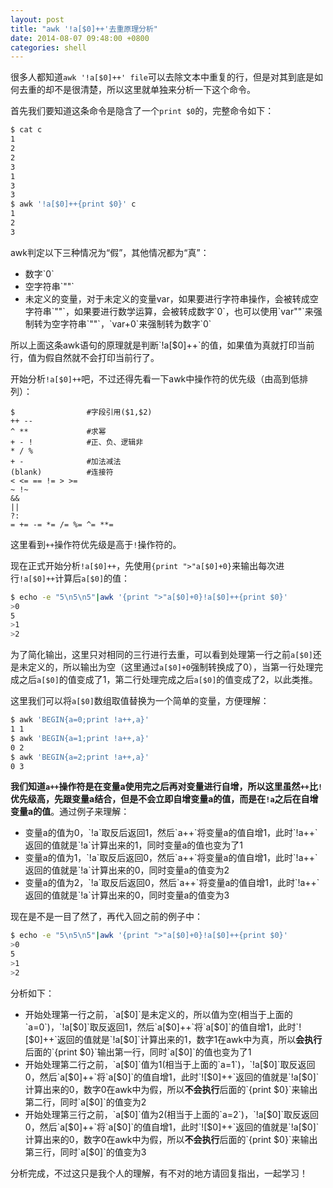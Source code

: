 ```yaml
---
layout: post
title: "awk '!a[$0]++'去重原理分析"
date: 2014-08-07 09:48:00 +0800
categories: shell
---
```



很多人都知道`awk '!a[$0]++' file`可以去除文本中重复的行，但是对其到底是如何去重的却不是很清楚，所以这里就单独来分析一下这个命令。

首先我们要知道这条命令是隐含了一个`print $0`的，完整命令如下：

```bash
$ cat c
1
2
2
3
1
3
3
$ awk '!a[$0]++{print $0}' c
1
2
3
```
awk判定以下三种情况为“假”，其他情况都为“真”：
<ul>
<li>数字`0`</li>
<li>空字符串`""`</li>
<li>未定义的变量，对于未定义的变量var，如果要进行字符串操作，会被转成空字符串`""`，如果要进行数学运算，会被转成数字`0`，也可以使用`var""`来强制转为空字符串`""`，`var+0`来强制转为数字`0`</li>
</ul>
所以上面这条awk语句的原理就是判断`!a[$0]++`的值，如果值为真就打印当前行，值为假自然就不会打印当前行了。

开始分析`!a[$0]++`吧，不过还得先看一下awk中操作符的优先级（由高到低排列）：

```
$                #字段引用($1,$2)
++ --
^ **             #求幂
+ - !            #正、负、逻辑非       
* / %
+ -              #加法减法
(blank)          #连接符
< <= == != > >=
~ !~ 
&&
||
?:   
= += -= *= /= %= ^= **=    
```
这里看到`++`操作符优先级是高于`!`操作符的。

现在正式开始分析`!a[$0]++`，先使用`{print ">"a[$0]+0}`来输出每次进行`!a[$0]++`计算后`a[$0]`的值：

```bash
$ echo -e "5\n5\n5"|awk '{print ">"a[$0]+0}!a[$0]++{print $0}'
>0
5
>1
>2
```
为了简化输出，这里只对相同的三行进行去重，可以看到处理第一行之前`a[$0]`还是未定义的，所以输出为空（这里通过`a[$0]+0`强制转换成了0），当第一行处理完成之后`a[$0]`的值变成了1，第二行处理完成之后`a[$0]`的值变成了2，以此类推。

这里我们可以将`a[$0]`数组取值替换为一个简单的变量，方便理解：

```bash
$ awk 'BEGIN{a=0;print !a++,a}'
1 1
$ awk 'BEGIN{a=1;print !a++,a}'
0 2
$ awk 'BEGIN{a=2;print !a++,a}'
0 3
```
<b>我们知道`a++`操作符是在变量a使用完之后再对变量进行自增，所以这里虽然`++`比`!`优先级高，先跟变量a结合，但是不会立即自增变量a的值，而是在`!a`之后在自增变量a的值</b>。通过例子来理解：
<ul>
<li>变量a的值为0，`!a`取反后返回1，然后`a++`将变量a的值自增1，此时`!a++`返回的值就是`!a`计算出来的1，同时变量a的值也变为了1</li>
<li>变量a的值为1，`!a`取反后返回0，然后`a++`将变量a的值自增1，此时`!a++`返回的值就是`!a`计算出来的0，同时变量a的值变为2</li>
<li>变量a的值为2，`!a`取反后返回0，然后`a++`将变量a的值自增1，此时`!a++`返回的值就是`!a`计算出来的0，同时变量a的值变为3</li>
</ul>
现在是不是一目了然了，再代入回之前的例子中：

```bash
$ echo -e "5\n5\n5"|awk '{print ">"a[$0]+0}!a[$0]++{print $0}'
>0
5
>1
>2
```
分析如下：
<ul>
<li>开始处理第一行之前，`a[$0]`是未定义的，所以值为空(相当于上面的`a=0`)，`!a[$0]`取反返回1，然后`a[$0]++`将`a[$0]`的值自增1，此时`![$0]++`返回的值就是`!a[$0]`计算出来的1，数字1在awk中为真，所以<b>会执行</b>后面的`{print $0}`输出第一行，同时`a[$0]`的值也变为了1</li>
<li>开始处理第二行之前，`a[$0]`值为1(相当于上面的`a=1`)，`!a[$0]`取反返回0，然后`a[$0]++`将`a[$0]`的值自增1，此时`![$0]++`返回的值就是`!a[$0]`计算出来的0，数字0在awk中为假，所以<b>不会执行</b>后面的`{print $0}`来输出第二行，同时`a[$0]`的值变为2</li>
<li>开始处理第三行之前，`a[$0]`值为2(相当于上面的`a=2`)，`!a[$0]`取反返回0，然后`a[$0]++`将`a[$0]`的值自增1，此时`![$0]++`返回的值就是`!a[$0]`计算出来的0，数字0在awk中为假，所以<b>不会执行</b>后面的`{print $0}`来输出第三行，同时`a[$0]`的值变为3</li>
</ul>

分析完成，不过这只是我个人的理解，有不对的地方请回复指出，一起学习！




